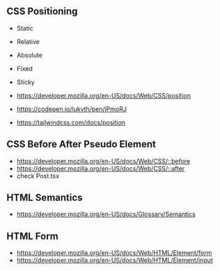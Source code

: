 ## CSS Positioning

- Static
- Relative
- Absolute
- Fixed
- Sticky

- https://developer.mozilla.org/en-US/docs/Web/CSS/position
- https://codepen.io/lukyth/pen/jPmoRJ
- https://tailwindcss.com/docs/position

## CSS Before After Pseudo Element

- https://developer.mozilla.org/en-US/docs/Web/CSS/::before
- https://developer.mozilla.org/en-US/docs/Web/CSS/::after
- check Post.tsx

## HTML Semantics

- https://developer.mozilla.org/en-US/docs/Glossary/Semantics

## HTML Form

- https://developer.mozilla.org/en-US/docs/Web/HTML/Element/form
- https://developer.mozilla.org/en-US/docs/Web/HTML/Element/input
